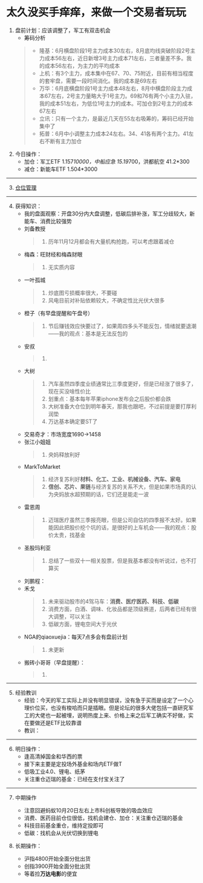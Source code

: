 # 太久没买手痒痒，来做一个交易者玩玩
1. 盘前计划：应该调整了，军工有双击机会
    - 筹码分析
    > - 隆基：6月横盘阶段1号主力成本30左右，8月底均线突破阶段2号主力成本56左右，近日新增3号主力成本71左右，三者量差不多。我的成本56左右，为主力的平均成本
    > - 上机：有3个主力，成本集中在67、70、75附近，目前有相当程度的套牢盘，需要一段时间消化。我的成本是69左右
    > - 万华：6月底横盘阶段1号主力成本48左右，8月中横盘阶段主力成本67左右，2号主力量略大于1号主力。69和76有两个小主力入驻，我的成本51左右，为低位1号主力的成本。可加仓到2号主力的成本67左右
    > - 立讯：只有一个主力，是最近几天在55左右吸筹的，筹码已经开始集中了
    > - 拓普：6月中小调整主力成本24左右。34、41各有两个主力。41左右不断有主力加仓
2. 今日操作：
    - 加仓：军工ETF 1.157*10000，中船应急 15.19*700，洪都航空 41.2*300
    - 减仓：新能车ETF 1.504*3000

***

3. [仓位管理](https://kdocs.cn/l/cmJAYer3tasI)
 
***

4. 获得知识：
    - 我的盘面观察：开盘30分内大盘调整，低碳后排补涨，军工分歧较大，新能车、消费比较强势
    - 刘备教授
        > 1. 历年11月12月都会有大量机构抢跑，可以考虑跟着减仓
    - 梅森：旺财经和梅森财眼
        > 1. 无实质内容
    - 一叶孤城
        > 1. 炒底图亏损概率很大，不要碰
        > 2. 风电目前对补贴依赖较大，不确定性比光伏大很多
    - 橙子（有早盘提醒和午盘号）
        > 1. 节后赚钱效应快要过了，如果周四多头不能反包，情绪就要退潮——我的观点：基本是无法反包的
    - 安叔
        > 1. 
    - 大树
        > 1. 汽车虽然四季度业绩通常比三季度更好，但是已经涨了很多了，现在买没啥性价比
        > 2. 划重点：基本每年苹果iphone发布会之后股价都会跌
        > 3. 大树准备大仓位到明年春天，那我也跟吧，不过前提是要打厚利润垫
        > 4. 万达基本确定要ST了
    - 交易奇才：市场宽度1690->1458
    - 张江小姐姐
        > 1. 央妈释放利好
    - MarkToMarket
        > 1. 经济复苏利好**材料、化工、工业、机械设备、汽车、家电**
        > 2. **信创、芯片、果链**与经济复苏的关系不大，但是如果市场真的认为央妈放水超预期的话，它们还是能走一波
    - 雷恩周
        > 1. 迈瑞医疗虽然三季报亮眼，但是公司自估的四季报不太好。如果能因此把股价挖个坑的话，是很好的上车机会——我的观点：股价太贵，找基金
    - 圣股玛利亚
        > 1. 总结了一些双十一相关股票，但是我基本都没有听说过，也不打算买
    - 刘鹏程：
    - 禾戈
        > 1. 未来驱动股市的4驾马车：**消费、医疗医药、科技、低碳**
        > 2. 消费方面，白酒、调味、化妆品都是顶级赛道，后两者已经有很大调整，可以关注
        > 3. 低碳方面，锂电空间大于光伏
    - NGA的qiaoxuejia：每天7点多会有盘前计划
        > 1. 未更新
    - 搬砖小哥哥（早盘提醒）：
        > 1. 
        
***

5. 经验教训
    - 经验：今天的军工实际上并没有明显错误，没有急于买而是设定了一个心理价位买，也没有梭哈而只是插眼。但是论坛的很多大佬包括一直研究军工的大佬也一起被埋，说明热度上来、价格上来之后军工确实不好做，实在要做还是ETF比较靠谱
    - 教训：

***

6. 明日操作：
    - 逢高清掉国金和华西的票
    - 接下来主要是定投场外基金和场内ETF做T
    - 低吸工业4.0、锂电、纸茅
    - 关注重仓迈瑞的基金：已经在支付宝关注了

***

7. 中期操作
    - 注意回避蚂蚁10月20日左右上市科创板导致的吸血效应
    - 消费、医药目前仓位很低，找机会建仓、加仓：关注重仓迈瑞的基金
    - 科技目前基金重仓，维持定投即可
    - 低碳：找机会从光伏切换到锂电
    
8. 长期操作：
    - 沪指4800开始全面分批出货
    - 创指3900开始全面分批出货
    - 等着捡**万达电影**的便宜
